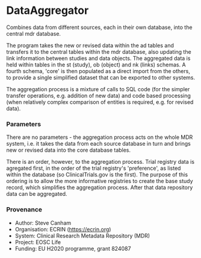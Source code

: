 # DataAggregator
Combines data from different sources, each in their own database, into the central mdr database.

The program takes the new or revised data within the ad tables and transfers it to the central tables within the mdr database, also updating the link information between studies and data objects. The aggregated data is held within tables in the st (study), ob (object) and nk (links) schemas. A fourth schema, 'core' is then populated as a direct import from the others, to provide a single simplified dataset that can be exported to other systems. 

The aggregation process is a mixture of calls to SQL code (for the simpler transfer operations, e.g. addition of new data) and code based processing (when relatively complex comparison of entities is required, e.g. for revised data).

### Parameters
There are no parameters - the aggregation process acts on the whole MDR system, i.e. it takes the data from each source database in turn and brings new or revised data into the core database tables.

There is an order, however, to the aggregation process. Trial registry data is agregated first, in the order of the trial registry's 'preference', as listed within the database (so ClinicalTrials.gov is the first). The purpose of this ordering is to allow the more informative registries to create the base study record, which simplifies the aggregation process. After that data repository data can be aggregated. 

### Provenance
* Author: Steve Canham
* Organisation: ECRIN (https://ecrin.org)
* System: Clinical Research Metadata Repository (MDR)
* Project: EOSC Life
* Funding: EU H2020 programme, grant 824087

